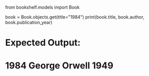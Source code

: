 from bookshelf.models import Book

book = Book.objects.get(title="1984")
print(book.title, book.author, book.publication_year)

# Expected Output:
# 1984 George Orwell 1949
